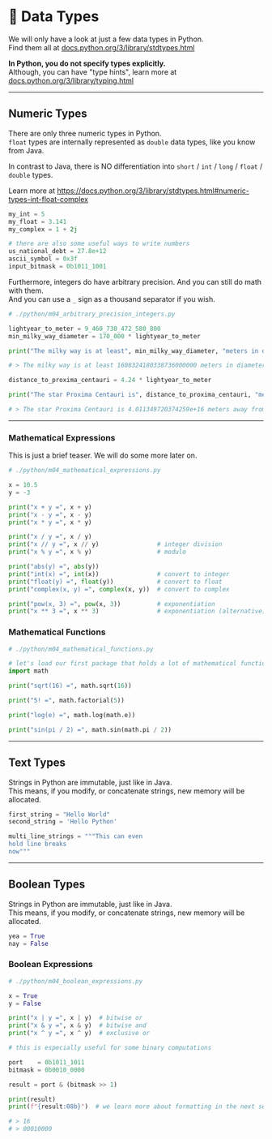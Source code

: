 <!-- .slide: id="data-types" -->

# 🐍 Data Types
<!-- .element: class="headline" -->

We will only have a look at just a few data types in Python.  
Find them all at [docs.python.org/3/library/stdtypes.html](https://docs.python.org/3/library/stdtypes.html)

**In Python, you do not specify types explicitly.**  
Although, you can have "type hints", learn more at [docs.python.org/3/library/typing.html](https://docs.python.org/3/library/typing.html)

---

## Numeric Types

There are only three numeric types in Python.  
`float` types are internally represented as `double` data types, like you know from Java.

In contrast to Java, there is NO differentiation into `short` / `int` / `long` / `float` / `double` types.

Learn more at https://docs.python.org/3/library/stdtypes.html#numeric-types-int-float-complex

```py
my_int = 5
my_float = 3.141
my_complex = 1 + 2j

# there are also some useful ways to write numbers
us_national_debt = 27.8e+12
ascii_symbol = 0x3f
input_bitmask = 0b1011_1001
```

Furthermore, integers do have arbitrary precision. And you can still do math with them.  
And you can use a `_` sign as a thousand separator if you wish.

```py [|3-8|10-14|]
# ./python/m04_arbitrary_precision_integers.py

lightyear_to_meter = 9_460_730_472_580_800
min_milky_way_diameter = 170_000 * lightyear_to_meter

print("The milky way is at least", min_milky_way_diameter, "meters in diameter")

# > The milky way is at least 1608324180338736000000 meters in diameter

distance_to_proxima_centauri = 4.24 * lightyear_to_meter

print("The star Proxima Centauri is", distance_to_proxima_centauri, "meters away from the earth")

# > The star Proxima Centauri is 4.011349720374259e+16 meters away from the earth

```

---

### Mathematical Expressions

This is just a brief teaser. We will do some more later on.

```py [|3-4|6-8|10-12|14-17|19-20|]
# ./python/m04_mathematical_expressions.py

x = 10.5
y = -3

print("x + y =", x + y)
print("x - y =", x - y)
print("x * y =", x * y)

print("x / y =", x / y)
print("x // y =", x // y)                # integer division
print("x % y =", x % y)                  # modulo

print("abs(y) =", abs(y))
print("int(x) =", int(x))                # convert to integer
print("float(y) =", float(y))            # convert to float
print("complex(x, y) =", complex(x, y))  # convert to complex

print("pow(x, 3) =", pow(x, 3))          # exponentiation
print("x ** 3 =", x ** 3)                # exponentiation (alternative)

```

### Mathematical Functions

```py [|3-4|6|8|10|12|]
# ./python/m04_mathematical_functions.py

# let's load our first package that holds a lot of mathematical functions
import math

print("sqrt(16) =", math.sqrt(16))

print("5! =", math.factorial(5))

print("log(e) =", math.log(math.e))

print("sin(pi / 2) =", math.sin(math.pi / 2))

```

---

## Text Types

Strings in Python are immutable, just like in Java.  
This means, if you modify, or concatenate strings, new memory will be allocated.

```py
first_string = "Hello World"
second_string = 'Hello Python'

multi_line_strings = """This can even
hold line breaks
now"""
```

---

## Boolean Types

Strings in Python are immutable, just like in Java.  
This means, if you modify, or concatenate strings, new memory will be allocated.

```py
yea = True
nay = False
```

### Boolean Expressions

```py [|3-8|10-21|]
# ./python/m04_boolean_expressions.py

x = True
y = False

print("x | y =", x | y)  # bitwise or
print("x & y =", x & y)  # bitwise and
print("x ^ y =", x ^ y)  # exclusive or

# this is especially useful for some binary computations

port    = 0b1011_1011
bitmask = 0b0010_0000

result = port & (bitmask >> 1)

print(result)
print(f"{result:08b}")  # we learn more about formatting in the next section ...

# > 16
# > 00010000

```
